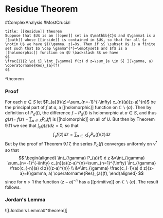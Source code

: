 # Residue Theorem
#ComplexAnalysis #MostCrucial 

```ad-theorem
title: [[Residue]] theorem
Suppose that $U$ is an [[open]] set in $\mathbb{C}$ and $\gamma$ is a [[path]] whose [[inside]] is contained in $U$, so that for all $z \notin U$ we have $I(\gamma, z)=0$. Then if $S \subset U$ is a finite set such that $S \cap \gamma^{*}=\emptyset$ and $f$ is a [[holomorphic]] function on $U \backslash S$ we have
$$
\frac{1}{2 \pi i} \int_{\gamma} f(z) d z=\sum_{a \in S} I(\gamma, a) \operatorname{Res}_{a}(f)
$$
```
^theorem

### Proof
For each $a \in S$ let $P_{a}(f)(z)=\sum_{n=-1}^{-\infty} c_{n}(a)(z-a)^{n}$ be the principal part of $f$ at $a$, a [[holomorphic]] function on $\mathbb{C} \backslash\{a\}$. Then by definition of $P_{a}(f)$, the difference $f-P_{a}(f)$ is holomorphic at $a \in S$, and thus $g(z)=$ $f(z)-\sum_{a \in S} P_{a}(f)$ is [[holomorphic]] on all of $U$. But then by Theorem $9.11$ we see that $\int_{\gamma} g(z) d z=0$, so that
$$
\int_{\gamma} f(z) d z=\sum_{a \in S} \int_{\gamma} P_{a}(f)(z) d z
$$
But by the proof of Theorem 9.17, the series $P_{a}(f)$ converges uniformly on $\gamma^{*}$ so that
$$
\begin{aligned}
\int_{\gamma} P_{a}(f) d z &=\int_{\gamma} \sum_{n=-1}^{-\infty} c_{n}(a)(z-a)^{n}=\sum_{n=1}^{\infty} \int_{\gamma} \frac{c_{-n}(a) d z}{(z-a)^{n}} \\
&=\int_{\gamma} \frac{c_{-1}(a) d z}{z-a}=I(\gamma, a) \operatorname{Res}_{a}(f),
\end{aligned}
$$
since for $n>1$ the function $(z-a)^{-n}$ has a [[primitive]] on $\mathbb{C} \backslash\{a\}$. The result follows.
### Jordan's Lemma
![[Jordan's Lemma#^theorem]]